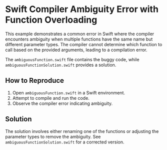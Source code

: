 # Swift Compiler Ambiguity Error with Function Overloading

This example demonstrates a common error in Swift where the compiler encounters ambiguity when multiple functions have the same name but different parameter types.  The compiler cannot determine which function to call based on the provided arguments, leading to a compilation error.

The `ambiguousFunction.swift` file contains the buggy code, while `ambiguousFunctionSolution.swift` provides a solution.

## How to Reproduce

1.  Open `ambiguousFunction.swift` in a Swift environment.
2.  Attempt to compile and run the code.
3.  Observe the compiler error indicating ambiguity.

## Solution

The solution involves either renaming one of the functions or adjusting the parameter types to remove the ambiguity. See `ambiguousFunctionSolution.swift` for a corrected version.